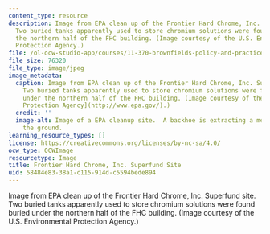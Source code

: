 ```yaml
---
content_type: resource
description: Image from EPA clean up of the Frontier Hard Chrome, Inc. Superfund site.
  Two buried tanks apparently used to store chromium solutions were found buried under
  the northern half of the FHC building. (Image courtesy of the U.S. Environmental
  Protection Agency.)
file: /ol-ocw-studio-app/courses/11-370-brownfields-policy-and-practice-fall-2005/58484e8338a1c115914dc5594bede894_11-370f05.jpg
file_size: 76320
file_type: image/jpeg
image_metadata:
  caption: Image from EPA clean up of the Frontier Hard Chrome, Inc. Superfund site.
    Two buried tanks apparently used to store chromium solutions were found buried
    under the northern half of the FHC building. (Image courtesy of the [U.S. Environmental
    Protection Agency](http://www.epa.gov/).)
  credit: ''
  image-alt: Image of a EPA cleanup site.  A backhoe is extracting a metal tank from
    the ground.
learning_resource_types: []
license: https://creativecommons.org/licenses/by-nc-sa/4.0/
ocw_type: OCWImage
resourcetype: Image
title: Frontier Hard Chrome, Inc. Superfund Site
uid: 58484e83-38a1-c115-914d-c5594bede894
---
```

Image from EPA clean up of the Frontier Hard Chrome, Inc. Superfund site. Two buried tanks apparently used to store chromium solutions were found buried under the northern half of the FHC building. (Image courtesy of the U.S. Environmental Protection Agency.)